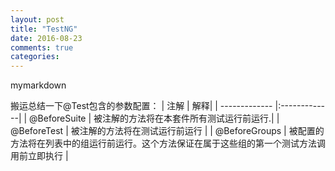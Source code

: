 ```yaml
---
layout: post
title: "TestNG"
date: 2016-08-23
comments: true
categories: 
---
```


mymarkdown

搬运总结一下@Test包含的参数配置：
|  注解 | 解释|
| ------------- |:-------------|
| @BeforeSuite | 被注解的方法将在本套件所有测试运行前运行.|
| @BeforeTest | 被注解的方法将在测试运行前运行 |
| @BeforeGroups | 被配置的方法将在列表中的组运行前运行。这个方法保证在属于这些组的第一个测试方法调用前立即执行 |